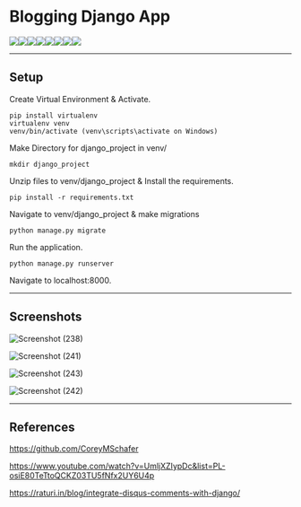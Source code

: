 # Blogging Django App
[![](https://sourcerer.io/fame/Tarandeep97/Tarandeep97/Django-Blog/images/0)](https://sourcerer.io/fame/Tarandeep97/Tarandeep97/Django-Blog/links/0)[![](https://sourcerer.io/fame/Tarandeep97/Tarandeep97/Django-Blog/images/1)](https://sourcerer.io/fame/Tarandeep97/Tarandeep97/Django-Blog/links/1)[![](https://sourcerer.io/fame/Tarandeep97/Tarandeep97/Django-Blog/images/2)](https://sourcerer.io/fame/Tarandeep97/Tarandeep97/Django-Blog/links/2)[![](https://sourcerer.io/fame/Tarandeep97/Tarandeep97/Django-Blog/images/3)](https://sourcerer.io/fame/Tarandeep97/Tarandeep97/Django-Blog/links/3)[![](https://sourcerer.io/fame/Tarandeep97/Tarandeep97/Django-Blog/images/4)](https://sourcerer.io/fame/Tarandeep97/Tarandeep97/Django-Blog/links/4)[![](https://sourcerer.io/fame/Tarandeep97/Tarandeep97/Django-Blog/images/5)](https://sourcerer.io/fame/Tarandeep97/Tarandeep97/Django-Blog/links/5)[![](https://sourcerer.io/fame/Tarandeep97/Tarandeep97/Django-Blog/images/6)](https://sourcerer.io/fame/Tarandeep97/Tarandeep97/Django-Blog/links/6)[![](https://sourcerer.io/fame/Tarandeep97/Tarandeep97/Django-Blog/images/7)](https://sourcerer.io/fame/Tarandeep97/Tarandeep97/Django-Blog/links/7)

***

## Setup

  Create Virtual Environment & Activate.
    
    pip install virtualenv
    virtualenv venv 
    venv/bin/activate (venv\scripts\activate on Windows)
    
  Make Directory for django_project in venv/
    
    mkdir django_project 

  Unzip files to venv/django_project & Install the requirements.

    pip install -r requirements.txt

  Navigate to venv/django_project & make migrations

    python manage.py migrate

  Run the application.

    python manage.py runserver

  Navigate to localhost:8000.


***

## Screenshots
![Screenshot (238)](https://user-images.githubusercontent.com/28994081/67066812-b8884100-f191-11e9-97e4-f52ac3a5eff5.png)

![Screenshot (241)](https://user-images.githubusercontent.com/28994081/67066803-b2926000-f191-11e9-8fe1-973d2fef43ce.png)

![Screenshot (243)](https://user-images.githubusercontent.com/28994081/67066801-b0300600-f191-11e9-94c0-2f9cd7234c03.png)

![Screenshot (242)](https://user-images.githubusercontent.com/28994081/67066802-b1613300-f191-11e9-98b2-574d3c4a63fb.png)

***


## References 
https://github.com/CoreyMSchafer

https://www.youtube.com/watch?v=UmljXZIypDc&list=PL-osiE80TeTtoQCKZ03TU5fNfx2UY6U4p

https://raturi.in/blog/integrate-disqus-comments-with-django/
